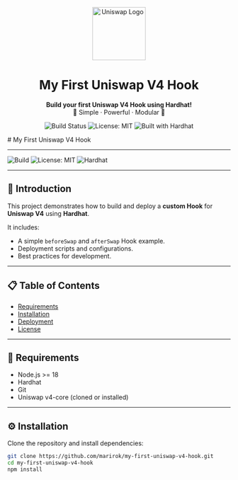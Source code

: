 <p align="center">
  <img src="https://cryptologos.cc/logos/uniswap-uni-logo.png" alt="Uniswap Logo" width="120" />
</p>

<h1 align="center">My First Uniswap V4 Hook</h1>

<p align="center">
  <b>Build your first Uniswap V4 Hook using Hardhat!</b><br/>
  🚀 Simple · Powerful · Modular 🚀
</p>

<p align="center">
  <img src="https://img.shields.io/badge/Build-Passing-brightgreen" alt="Build Status"/>
  <img src="https://img.shields.io/badge/License-MIT-yellow.svg" alt="License: MIT"/>
  <img src="https://img.shields.io/badge/Built%20With-Hardhat-blue" alt="Built with Hardhat"/>
</p>
# My First Uniswap V4 Hook

---
![Build](https://img.shields.io/badge/Build-Passing-brightgreen)
![License: MIT](https://img.shields.io/badge/License-MIT-yellow.svg)
![Hardhat](https://img.shields.io/badge/Built%20With-Hardhat-blue)

---

## 📖 Introduction

This project demonstrates how to build and deploy a **custom Hook** for **Uniswap V4** using **Hardhat**.

It includes:
- A simple `beforeSwap` and `afterSwap` Hook example.
- Deployment scripts and configurations.
- Best practices for development.

---

## 📋 Table of Contents
- [Requirements](#requirements)
- [Installation](#installation)
- [Deployment](#deployment)
- [License](#license)

---

## 🚀 Requirements

- Node.js >= 18
- Hardhat
- Git
- Uniswap v4-core (cloned or installed)

---

## ⚙️ Installation

Clone the repository and install dependencies:

```bash
git clone https://github.com/marirok/my-first-uniswap-v4-hook.git
cd my-first-uniswap-v4-hook
npm install
